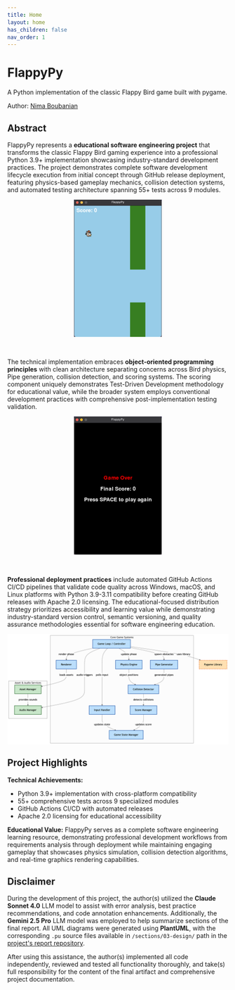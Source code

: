 ```yaml
---
title: Home
layout: home
has_children: false
nav_order: 1
---
```


# **FlappyPy**
A Python implementation of the classic Flappy Bird game built with pygame.

Author: [Nima Boubanian](mailto:nima.boubanian@studio.unibo.it)

## Abstract

FlappyPy represents a **educational software engineering project** that transforms the classic Flappy Bird gaming experience into a professional Python 3.9+ implementation showcasing industry-standard development practices. The project demonstrates complete software development lifecycle execution from initial concept through GitHub release deployment, featuring physics-based gameplay mechanics, collision detection systems, and automated testing architecture spanning 55+ tests across 9 modules.

<img src="pictures/gameplay-screenshot.png" alt="FlappyPy Gameplay Screenshot" width="200" style="display: block; margin: 0 auto;">
<br><br>


The technical implementation embraces **object-oriented programming principles** with clean architecture separating concerns across Bird physics, Pipe generation, collision detection, and scoring systems. The scoring component uniquely demonstrates Test-Driven Development methodology for educational value, while the broader system employs conventional development practices with comprehensive post-implementation testing validation.

<img src="pictures/game-over-screenshot.png" alt="FlappyPy Game Over Screen" width="200" style="display: block; margin: 0 auto;">
<br><br>

**Professional deployment practices** include automated GitHub Actions CI/CD pipelines that validate code quality across Windows, macOS, and Linux platforms with Python 3.9-3.11 compatibility before creating GitHub releases with Apache 2.0 licensing. The educational-focused distribution strategy prioritizes accessibility and learning value while demonstrating industry-standard version control, semantic versioning, and quality assurance methodologies essential for software engineering education.

<img src="pictures/architecture-overview.png" alt="FlappyPy Architecture Diagram" width="600" style="display: block; margin: 0 auto;">

## Project Highlights

**Technical Achievements:**
- Python 3.9+ implementation with cross-platform compatibility
- 55+ comprehensive tests across 9 specialized modules
- GitHub Actions CI/CD with automated releases
- Apache 2.0 licensing for educational accessibility

**Educational Value:** FlappyPy serves as a complete software engineering learning resource, demonstrating professional development workflows from requirements analysis through deployment while maintaining engaging gameplay that showcases physics simulation, collision detection algorithms, and real-time graphics rendering capabilities.

## Disclaimer

During the development of this project, the author(s) utilized the **Claude Sonnet 4.0** LLM model to assist with error analysis, best practice recommendations, and code annotation enhancements. Additionally, the **Gemini 2.5 Pro** LLM model was employed to help summarize sections of the final report. All UML diagrams were generated using **PlantUML**, with the corresponding `.pu` source files available in `/sections/03-design/` path in the [project's report repository](https://github.com/unibo-dtm-se-2425-FlappyPy/report).

After using this assistance, the author(s) implemented all code independently, reviewed and tested all functionality thoroughly, and take(s) full responsibility for the content of the final artifact and comprehensive project documentation.
